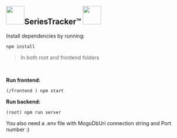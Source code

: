 <h2><img src="https://user-images.githubusercontent.com/69514093/161380605-ff3e1b4f-14a7-4936-a193-3546c7980b7d.gif" width="50" height="50" />SeriesTracker&#8482 <img src="https://user-images.githubusercontent.com/69514093/161380605-ff3e1b4f-14a7-4936-a193-3546c7980b7d.gif" width="50" height="50" /></h2> 

Install dependencies by running:

```npm install```

> In both root and frontend folders

<br />

**Run frontend:**

```(/frontend ) npm start```

**Run backend:**

```(root) npm run server```

You also need a .env file with MogoDbUri connection string and Port number :)
